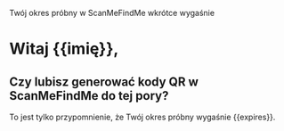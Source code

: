 Twój okres próbny w ScanMeFindMe wkrótce wygaśnie

<h1>Witaj {{imię}},</h1>
<h2> Czy lubisz generować kody QR w ScanMeFindMe do tej pory?</h2>
<p> To jest tylko przypomnienie, że Twój okres próbny wygaśnie {{expires}}.</p>